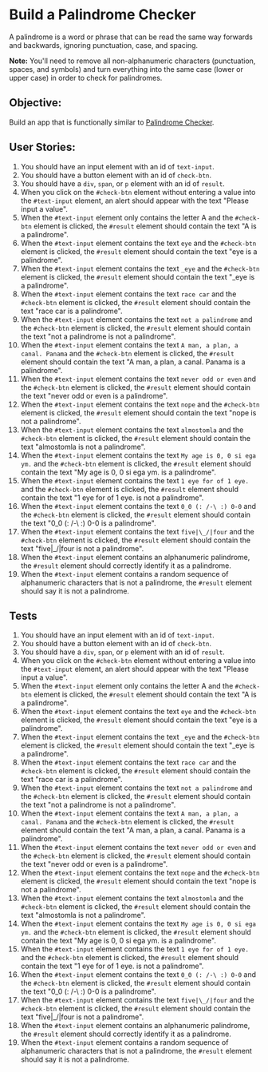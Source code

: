 # Build a Palindrome Checker

A palindrome is a word or phrase that can be read the same way forwards and backwards, ignoring punctuation, case, and spacing.

**Note:** You'll need to remove all non-alphanumeric characters (punctuation, spaces, and symbols) and turn everything into the same case (lower or upper case) in order to check for palindromes.

## Objective:
Build an app that is functionally similar to [Palindrome Checker](https://palindrome-checker.freecodecamp.rocks).

## User Stories:

1. You should have an input element with an id of `text-input`.
2. You should have a button element with an id of `check-btn`.
3. You should have a `div`, `span`, or `p` element with an id of `result`.
4. When you click on the `#check-btn` element without entering a value into the `#text-input` element, an alert should appear with the text "Please input a value".
5. When the `#text-input` element only contains the letter A and the `#check-btn` element is clicked, the `#result` element should contain the text "A is a palindrome".
6. When the `#text-input` element contains the text `eye` and the `#check-btn` element is clicked, the `#result` element should contain the text "eye is a palindrome".
7. When the `#text-input` element contains the text `_eye` and the `#check-btn` element is clicked, the `#result` element should contain the text "_eye is a palindrome".
8. When the `#text-input` element contains the text `race car` and the `#check-btn` element is clicked, the `#result` element should contain the text "race car is a palindrome".
9. When the `#text-input` element contains the text `not a palindrome` and the `#check-btn` element is clicked, the `#result` element should contain the text "not a palindrome is not a palindrome".
10. When the `#text-input` element contains the text `A man, a plan, a canal. Panama` and the `#check-btn` element is clicked, the `#result` element should contain the text "A man, a plan, a canal. Panama is a palindrome".
11. When the `#text-input` element contains the text `never odd or even` and the `#check-btn` element is clicked, the `#result` element should contain the text "never odd or even is a palindrome".
12. When the `#text-input` element contains the text `nope` and the `#check-btn` element is clicked, the `#result` element should contain the text "nope is not a palindrome".
13. When the `#text-input` element contains the text `almostomla` and the `#check-btn` element is clicked, the `#result` element should contain the text "almostomla is not a palindrome".
14. When the `#text-input` element contains the text `My age is 0, 0 si ega ym.` and the `#check-btn` element is clicked, the `#result` element should contain the text "My age is 0, 0 si ega ym. is a palindrome".
15. When the `#text-input` element contains the text `1 eye for of 1 eye.` and the `#check-btn` element is clicked, the `#result` element should contain the text "1 eye for of 1 eye. is not a palindrome".
16. When the `#text-input` element contains the text `0_0 (: /-\ :) 0-0` and the `#check-btn` element is clicked, the `#result` element should contain the text "0_0 (: /-\ :) 0-0 is a palindrome".
17. When the `#text-input` element contains the text `five|\_/|four` and the `#check-btn` element is clicked, the `#result` element should contain the text "five|\_/|four is not a palindrome".
18. When the `#text-input` element contains an alphanumeric palindrome, the `#result` element should correctly identify it as a palindrome.
19. When the `#text-input` element contains a random sequence of alphanumeric characters that is not a palindrome, the `#result` element should say it is not a palindrome.

## Tests

1. You should have an input element with an id of `text-input`.
2. You should have a button element with an id of `check-btn`.
3. You should have a `div`, `span`, or `p` element with an id of `result`.
4. When you click on the `#check-btn` element without entering a value into the `#text-input` element, an alert should appear with the text "Please input a value".
5. When the `#text-input` element only contains the letter A and the `#check-btn` element is clicked, the `#result` element should contain the text "A is a palindrome".
6. When the `#text-input` element contains the text `eye` and the `#check-btn` element is clicked, the `#result` element should contain the text "eye is a palindrome".
7. When the `#text-input` element contains the text `_eye` and the `#check-btn` element is clicked, the `#result` element should contain the text "_eye is a palindrome".
8. When the `#text-input` element contains the text `race car` and the `#check-btn` element is clicked, the `#result` element should contain the text "race car is a palindrome".
9. When the `#text-input` element contains the text `not a palindrome` and the `#check-btn` element is clicked, the `#result` element should contain the text "not a palindrome is not a palindrome".
10. When the `#text-input` element contains the text `A man, a plan, a canal. Panama` and the `#check-btn` element is clicked, the `#result` element should contain the text "A man, a plan, a canal. Panama is a palindrome".
11. When the `#text-input` element contains the text `never odd or even` and the `#check-btn` element is clicked, the `#result` element should contain the text "never odd or even is a palindrome".
12. When the `#text-input` element contains the text `nope` and the `#check-btn` element is clicked, the `#result` element should contain the text "nope is not a palindrome".
13. When the `#text-input` element contains the text `almostomla` and the `#check-btn` element is clicked, the `#result` element should contain the text "almostomla is not a palindrome".
14. When the `#text-input` element contains the text `My age is 0, 0 si ega ym.` and the `#check-btn` element is clicked, the `#result` element should contain the text "My age is 0, 0 si ega ym. is a palindrome".
15. When the `#text-input` element contains the text `1 eye for of 1 eye.` and the `#check-btn` element is clicked, the `#result` element should contain the text "1 eye for of 1 eye. is not a palindrome".
16. When the `#text-input` element contains the text `0_0 (: /-\ :) 0-0` and the `#check-btn` element is clicked, the `#result` element should contain the text "0_0 (: /-\ :) 0-0 is a palindrome".
17. When the `#text-input` element contains the text `five|\_/|four` and the `#check-btn` element is clicked, the `#result` element should contain the text "five|\_/|four is not a palindrome".
18. When the `#text-input` element contains an alphanumeric palindrome, the `#result` element should correctly identify it as a palindrome.
19. When the `#text-input` element contains a random sequence of alphanumeric characters that is not a palindrome, the `#result` element should say it is not a palindrome.
